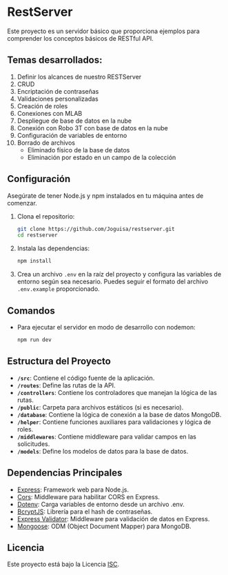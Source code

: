 # RestServer

Este proyecto es un servidor básico que proporciona ejemplos para comprender los conceptos básicos de RESTful API.
## Temas desarrollados: 
1. Definir los alcances de nuestro RESTServer
2. CRUD
3. Encriptación de contraseñas
4. Validaciones personalizadas
5. Creación de roles
6. Conexiones con MLAB
7. Despliegue de base de datos en la nube
8. Conexión con Robo 3T con base de datos en la nube
9. Configuración de variables de entorno
10. Borrado de archivos
    - Eliminado físico de la base de datos
    - Eliminación por estado en un campo de la colección

## Configuración

Asegúrate de tener Node.js y npm instalados en tu máquina antes de comenzar.

1. Clona el repositorio:

    ```bash
    git clone https://github.com/Joguisa/restserver.git
    cd restserver
    ```

2. Instala las dependencias:

    ```bash
    npm install
    ```

3. Crea un archivo `.env` en la raíz del proyecto y configura las variables de entorno según sea necesario. Puedes seguir el formato del archivo `.env.example` proporcionado.

## Comandos

- Para ejecutar el servidor en modo de desarrollo con nodemon:

    ```bash
    npm run dev
    ```

## Estructura del Proyecto

- **`/src`**: Contiene el código fuente de la aplicación.
- **`/routes`**: Define las rutas de la API.
- **`/controllers`**: Contiene los controladores que manejan la lógica de las rutas.
- **`/public`**: Carpeta para archivos estáticos (si es necesario).
- **`/database`**: Contiene la lógica de conexión a la base de datos MongoDB.
- **`/helper`**: Contiene funciones auxiliares para validaciones y lógica de roles.
- **`/middlewares`**: Contiene middleware para validar campos en las solicitudes.
- **`/models`**: Define los modelos de datos para la base de datos.

## Dependencias Principales

- [Express](https://expressjs.com/): Framework web para Node.js.
- [Cors](https://www.npmjs.com/package/cors): Middleware para habilitar CORS en Express.
- [Dotenv](https://www.npmjs.com/package/dotenv): Carga variables de entorno desde un archivo .env.
- [BcryptJS](https://www.npmjs.com/package/bcryptjs): Librería para el hash de contraseñas.
- [Express Validator](https://www.npmjs.com/package/express-validator): Middleware para validación de datos en Express.
- [Mongoose](https://mongoosejs.com/): ODM (Object Document Mapper) para MongoDB.

## Licencia

Este proyecto está bajo la Licencia [ISC](LICENSE).
